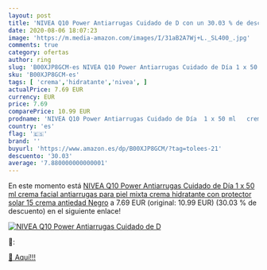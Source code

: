 ```yaml
---
layout: post
title: 'NIVEA Q10 Power Antiarrugas Cuidado de D con un 30.03 % de descuento'
date: 2020-08-06 18:07:23
image: 'https://m.media-amazon.com/images/I/31aB2A7Wj+L._SL400_.jpg'
comments: true
category: ofertas
author: ring
slug: 'B00XJP8GCM-es NIVEA Q10 Power Antiarrugas Cuidado de Día 1 x 50 ml crema...'
sku: 'B00XJP8GCM-es'
tags: [ 'crema','hidratante','nivea', ]
actualPrice: 7.69 EUR
currency: EUR
price: 7.69
comparePrice: 10.99 EUR
prodname: 'NIVEA Q10 Power Antiarrugas Cuidado de Día  1 x 50 ml   crema facial antiarrugas para piel mixta  crema hidratante con protector solar 15  crema antiedad  Negro'
country: 'es'
flag: '🇪🇸'
brand: ''
buyurl: 'https://www.amazon.es/dp/B00XJP8GCM/?tag=tolees-21'
descuento: '30.03'
average: '7.880000000000001'
---
```


En este momento está [NIVEA Q10 Power Antiarrugas Cuidado de Día  1 x 50 ml   crema facial antiarrugas para piel mixta  crema hidratante con protector solar 15  crema antiedad  Negro](https://www.amazon.es/dp/B00XJP8GCM/?tag=tolees-21) a 7.69 EUR (original: 10.99 EUR) (30.03 %  de descuento) en el siguiente enlace!

[![NIVEA Q10 Power Antiarrugas Cuidado de D](https://m.media-amazon.com/images/I/31aB2A7Wj+L._SL400_.jpg)](https://www.amazon.es/dp/B00XJP8GCM/?tag=tolees-21)

🔎:


[🛒 Aquí!!!](https://www.amazon.es/dp/B00XJP8GCM/?tag=tolees-21)
